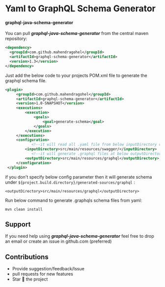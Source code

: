 # Yaml to GraphQL Schema Generator 
#### graphql-java-schema-generator

You can  pull **_graphql-java-schema-generator_** from the central maven repository:
```xml
<dependency>
  <groupId>com.github.mahendragohel</groupId>
  <artifactId>graphql-schema-generator</artifactId>
  <version>1.3</version>
</dependency>
```

Just add the below code to your projects POM.xml file to generate the graphql schema file.
```xml                   
<plugin>
     <groupId>com.github.mahendragohel</groupId>
     <artifactId>graphql-schema-generator</artifactId>
     <version>1.0-SNAPSHOT</version>
     <executions>
         <execution>
             <goals>
                 <goal>generate-schema</goal>
             </goals>
         </execution>
     </executions>
     <configuration>
            <!--it will read all .yaml file from below inputDirectory config location-->
         <inputDirectory>src/main/resources/swagger/</inputDirectory>
            <!--it will generate .graphql files at below outputDirectory config location-->
         <outputDirectory>src/main/resources/graphql</outputDirectory>
     </configuration>
 </plugin>
```
if you don't specify below config parameter then it will generate schema under `${project.build.directory}/generated-sources/graphql` :

    <outputDirectory>src/main/resources/graphql</outputDirectory>
    
Run below command to generate .graphqls schema files from yaml:

    mvn clean install
 ## Support
 If you need help using **_graphql-java-schema-generator_** feel free to drop an email or create an issue in github.com (preferred)
 
 ## Contributions 
 * Provide suggestion/feedback/Issue
 * pull requests for new features
 * Star :star2: the project